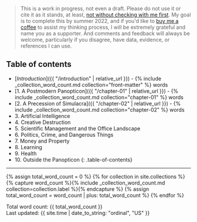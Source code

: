 ---
---
> This is a work in progress, not even a draft. Please do not use it or cite it
> as it stands, at least, 
> [not without checking with me first](mailto:morungos@gmail.com). My goal is to 
> complete this by summer 2022, and if you'd like to 
> [buy me a coffee](https://www.buymeacoffee.com/morungos) to assist
> my thinking process, I will be extremely grateful and name you as a supporter. 
> And comments and feedback
> will always be welcome, particularly if you disagree, have data, evidence,
> or references I can use.

## Table of contents

- [*Introduction*]({{ "/introduction" | relative_url }}) - {% include _collection_word_count.md collection="front-matter" %} words
- [1\. A Postmodern Panopticon]({{ "/chapter-01" | relative_url }}) - {% include _collection_word_count.md collection="chapter-01" %} words
- [2\. A Precession of Simulacra]({{ "/chapter-02" | relative_url }}) - {% include _collection_word_count.md collection="chapter-02" %} words
- 3\. Artificial Intelligence
- 4\. Creative Destruction
- 5\. Scientific Management and the Office Landscape
- 6\. Politics, Crime, and Dangerous Things
- 7\. Money and Property
- 8\. Learning
- 9\. Health
- 10\. Outside the Panopticon
{: .table-of-contents}

* * *

{% assign total_word_count = 0 %}
{% for collection in site.collections %}
{% capture word_count %}{% include _collection_word_count.md collection=collection.label %}{% endcapture %}
{% assign total_word_count = word_count | plus: total_word_count %}
{% endfor %}

Total word count: {{ total_word_count }}  
Last updated: {{ site.time | date_to_string: "ordinal", "US" }}

